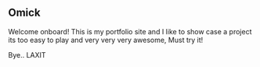## Omick

Welcome onboard!
This is my portfolio site and I like to show case a project its too easy to play and very very very awesome, Must try it!

Bye..
LAXIT